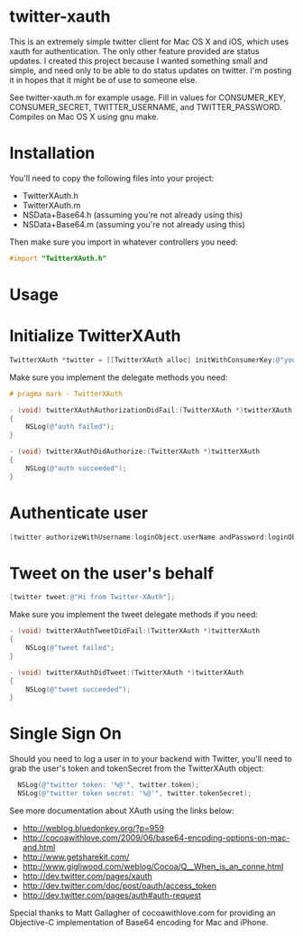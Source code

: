 twitter-xauth
============

This is an extremely simple twitter client for Mac OS X and iOS, which
uses xauth for authentication. The only other feature provided are
status updates. I created this project because I wanted something
small and simple, and need only to be able to do status updates on
twitter. I'm posting it in hopes that it might be of use to someone
else.

See twitter-xauth.m for example usage. Fill in values for
CONSUMER_KEY, CONSUMER_SECRET, TWITTER_USERNAME, and
TWITTER_PASSWORD. Compiles on Mac OS X using gnu make.


Installation
===========

You'll need to copy the following files into your project:
* TwitterXAuth.h
* TwitterXAuth.m
* NSData+Base64.h (assuming you're not already using this)
* NSData+Base64.m (assuming you're not already using this)

Then make sure you import in whatever controllers you need:

```objective-c
#import "TwitterXAuth.h"
```
Usage
=====

# Initialize TwitterXAuth

```objective-c
TwitterXAuth *twitter = [[TwitterXAuth alloc] initWithConsumerKey:@"your key" secret:@"your secret" andDelegate:self];
```
Make sure you implement the delegate methods you need:

```objective-c
# pragma mark - TwitterXAuth

- (void) twitterXAuthAuthorizationDidFail:(TwitterXAuth *)twitterXAuth
{
    NSLog(@"auth failed");
}

- (void) twitterXAuthDidAuthorize:(TwitterXAuth *)twitterXAuth
{
    NSLog(@"auth succeeded");
}
```
# Authenticate user

```objective-c
[twitter authorizeWithUsername:loginObject.userName andPassword:loginObject.password];
```

# Tweet on the user's behalf

```objective-c
[twitter tweet:@"Hi from Twitter-XAuth"];
```
Make sure you implement the tweet delegate methods if you need:

```objective-c
- (void) twitterXAuthTweetDidFail:(TwitterXAuth *)twitterXAuth
{
    NSLog(@"tweet failed";
}

- (void) twitterXAuthDidTweet:(TwitterXAuth *)twitterXAuth
{
    NSLog(@"tweet succeeded");
}
```
# Single Sign On
Should you need to log a user in to your backend with Twitter, you'll need to grab the user's token and tokenSecret from the TwitterXAuth object:

```objective-c
  NSLog(@"twitter token: '%@'", twitter.token);
  NSLog(@"twitter token secret: '%@'", twitter.tokenSecret);
```

See more documentation about XAuth using the links below:

* http://weblog.bluedonkey.org/?p=959
* http://cocoawithlove.com/2009/06/base64-encoding-options-on-mac-and.html
* http://www.getsharekit.com/
* http://www.gigliwood.com/weblog/Cocoa/Q__When_is_an_conne.html
* http://dev.twitter.com/pages/xauth
* http://dev.twitter.com/doc/post/oauth/access_token
* http://dev.twitter.com/pages/auth#auth-request

Special thanks to Matt Gallagher of cocoawithlove.com for providing an
Objective-C implementation of Base64 encoding for Mac and iPhone.

